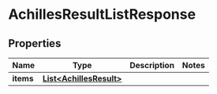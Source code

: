 
# AchillesResultListResponse

## Properties
Name | Type | Description | Notes
------------ | ------------- | ------------- | -------------
**items** | [**List&lt;AchillesResult&gt;**](AchillesResult.md) |  | 



